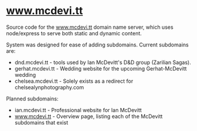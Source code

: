 # www.mcdevi.tt

Source code for the www.mcdevi.tt domain name server, which uses node/express to serve both static and dynamic content.

System was designed for ease of adding subdomains. Current subdomains are:

* dnd.mcdevi.tt - tools used by Ian McDevitt's D&D group (Zarilian Sagas).
* gerhat.mcdevi.tt - Wedding website for the upcoming Gerhat-McDevitt wedding
* chelsea.mcdevi.tt - Solely exists as a redirect for chelsealynphotography.com

Planned subdomains:

* ian.mcdevi.tt - Professional website for Ian McDevitt
* www.mcdevi.tt - Overview page, listing each of the McDevitt subdomains that exist
